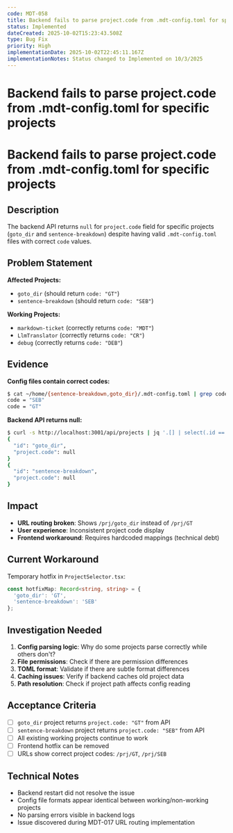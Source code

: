 ```yaml
---
code: MDT-058
title: Backend fails to parse project.code from .mdt-config.toml for specific projects
status: Implemented
dateCreated: 2025-10-02T15:23:43.508Z
type: Bug Fix
priority: High
implementationDate: 2025-10-02T22:45:11.167Z
implementationNotes: Status changed to Implemented on 10/3/2025
---
```



# Backend fails to parse project.code from .mdt-config.toml for specific projects

# Backend fails to parse project.code from .mdt-config.toml for specific projects

## Description

The backend API returns `null` for `project.code` field for specific projects (`goto_dir` and `sentence-breakdown`) despite having valid `.mdt-config.toml` files with correct `code` values.

## Problem Statement

**Affected Projects:**
- `goto_dir` (should return `code: "GT"`)
- `sentence-breakdown` (should return `code: "SEB"`)

**Working Projects:**
- `markdown-ticket` (correctly returns `code: "MDT"`)
- `LlmTranslator` (correctly returns `code: "CR"`)
- `debug` (correctly returns `code: "DEB"`)

## Evidence

**Config files contain correct codes:**
```bash
$ cat ~/home/{sentence-breakdown,goto_dir}/.mdt-config.toml | grep code
code = "SEB"
code = "GT"
```

**Backend API returns null:**
```bash
$ curl -s http://localhost:3001/api/projects | jq '.[] | select(.id == "goto_dir" or .id == "sentence-breakdown") | {id, "project.code": .project.code}'
{
  "id": "goto_dir",
  "project.code": null
}
{
  "id": "sentence-breakdown",
  "project.code": null
}
```

## Impact

- **URL routing broken**: Shows `/prj/goto_dir` instead of `/prj/GT`
- **User experience**: Inconsistent project code display
- **Frontend workaround**: Requires hardcoded mappings (technical debt)

## Current Workaround

Temporary hotfix in `ProjectSelector.tsx`:
```typescript
const hotfixMap: Record<string, string> = {
  'goto_dir': 'GT',
  'sentence-breakdown': 'SEB'
};
```

## Investigation Needed

1. **Config parsing logic**: Why do some projects parse correctly while others don't?
2. **File permissions**: Check if there are permission differences
3. **TOML format**: Validate if there are subtle format differences
4. **Caching issues**: Verify if backend caches old project data
5. **Path resolution**: Check if project path affects config reading

## Acceptance Criteria

- [ ] `goto_dir` project returns `project.code: "GT"` from API
- [ ] `sentence-breakdown` project returns `project.code: "SEB"` from API
- [ ] All existing working projects continue to work
- [ ] Frontend hotfix can be removed
- [ ] URLs show correct project codes: `/prj/GT`, `/prj/SEB`

## Technical Notes

- Backend restart did not resolve the issue
- Config file formats appear identical between working/non-working projects
- No parsing errors visible in backend logs
- Issue discovered during MDT-017 URL routing implementation